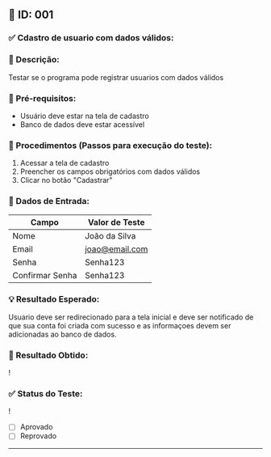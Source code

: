 ## 🧪 ID: 001

### ✅ Cdastro de usuario com dados válidos:

### 🎯 Descrição:
Testar se o programa pode registrar usuarios com dados válidos

### 🧰 Pré-requisitos:
- Usuário deve estar na tela de cadastro
- Banco de dados deve estar acessível

### 📝 Procedimentos (Passos para execução do teste):
1. Acessar a tela de cadastro
2. Preencher os campos obrigatórios com dados válidos
3. Clicar no botão "Cadastrar"

### 🧾 Dados de Entrada:
| Campo            | Valor de Teste         |
|------------------|------------------------|
| Nome             | João da Silva          |
| Email            | joao@email.com         |
| Senha            | Senha123               |
| Confirmar Senha  | Senha123               |

### 💡 Resultado Esperado:
Usuario deve ser redirecionado para a tela inicial e deve ser notificado de que sua conta foi criada com sucesso e as informaçoes devem ser adicionadas ao banco de dados.

### 📌 Resultado Obtido:
!

### ✅ Status do Teste:
!
- [ ] Aprovado
- [ ] Reprovado

---

